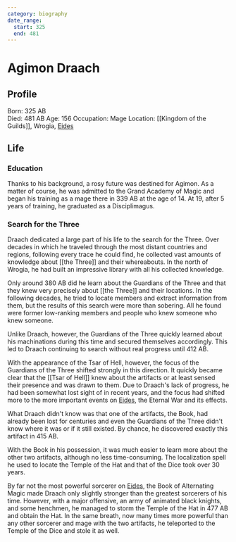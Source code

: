 ```yaml
---
category: biography
date_range:
  start: 325
  end: 481
---
```


# Agimon Draach

## Profile
Born: 325 AB  
Died: 481 AB
Age: 156
Occupation: Mage
Location: [[Kingdom of the Guilds]], Wrogia, [Eides](/wiki/geography/Eides.md)

## Life

### Education
Thanks to his background, a rosy future was destined for Agimon. As a matter of course, he was admitted to the Grand Academy of Magic and began his training as a mage there in 339 AB at the age of 14.
At 19, after 5 years of training, he graduated as a Disciplimagus.

### Search for the Three
Draach dedicated a large part of his life to the search for the Three. Over decades in which he traveled through the most distant countries and regions, following every trace he could find, he collected vast amounts of knowledge about [[the Three]] and their whereabouts. In the north of Wrogia, he had built an impressive library with all his collected knowledge.

Only around 380 AB did he learn about the Guardians of the Three and that they knew very precisely about [[the Three]] and their locations. In the following decades, he tried to locate members and extract information from them, but the results of this search were more than sobering. All he found were former low-ranking members and people who knew someone who knew someone.

Unlike Draach, however, the Guardians of the Three quickly learned about his machinations during this time and secured themselves accordingly. This led to Draach continuing to search without real progress until 412 AB.

With the appearance of the Tsar of Hell, however, the focus of the Guardians of the Three shifted strongly in this direction. It quickly became clear that the [[Tsar of Hell]] knew about the artifacts or at least sensed their presence and was drawn to them. Due to Draach's lack of progress, he had been somewhat lost sight of in recent years, and the focus had shifted more to the more important events on [Eides](/wiki/geography/Eides.md), the Eternal War and its effects.

What Draach didn't know was that one of the artifacts, the Book, had already been lost for centuries and even the Guardians of the Three didn't know where it was or if it still existed. By chance, he discovered exactly this artifact in 415 AB.

With the Book in his possession, it was much easier to learn more about the other two artifacts, although no less time-consuming. The localization spell he used to locate the Temple of the Hat and that of the Dice took over 30 years.

By far not the most powerful sorcerer on [Eides](/wiki/geography/Eides.md), the Book of Alternating Magic made Draach only slightly stronger than the greatest sorcerers of his time. However, with a major offensive, an army of animated black knights, and some henchmen, he managed to storm the Temple of the Hat in 477 AB and obtain the Hat. In the same breath, now many times more powerful than any other sorcerer and mage with the two artifacts, he teleported to the Temple of the Dice and stole it as well.